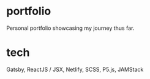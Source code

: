 # portfolio
Personal portfolio showcasing my journey thus far.

# tech
Gatsby, ReactJS / JSX, Netlify, SCSS, P5.js, JAMStack
